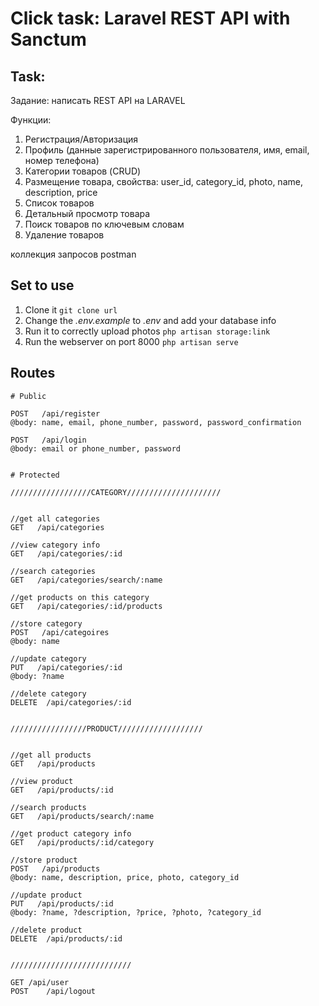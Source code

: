 # Click task: Laravel REST API with Sanctum

## Task:
Задание: написать REST API на LARAVEL

Функции:

1. Регистрация/Авторизация
2. Профиль (данные зарегистрированного пользователя, имя, email, номер телефона)
3. Категории товаров (CRUD)
3. Размещение товара, свойства: user_id, category_id, photo, name, description, price
4. Список товаров
5. Детальный просмотр товара
6. Поиск товаров по ключевым словам
7. Удаление товаров

коллекция запросов postman

## Set to use

1. Clone it ```git clone url```
2. Change the *.env.example* to *.env* and add your database info
3. Run it to correctly upload photos ```php artisan storage:link```
4. Run the webserver on port 8000
```php artisan serve```

## Routes

```
# Public

POST   /api/register
@body: name, email, phone_number, password, password_confirmation

POST   /api/login
@body: email or phone_number, password


# Protected

//////////////////CATEGORY/////////////////////


//get all categories
GET   /api/categories

//view category info
GET   /api/categories/:id

//search categories
GET   /api/categories/search/:name

//get products on this category
GET   /api/categories/:id/products

//store category
POST   /api/categoires
@body: name

//update category
PUT   /api/categories/:id
@body: ?name

//delete category
DELETE  /api/categories/:id


/////////////////PRODUCT///////////////////


//get all products
GET   /api/products

//view product
GET   /api/products/:id

//search products
GET   /api/products/search/:name

//get product category info
GET   /api/products/:id/category

//store product
POST   /api/products
@body: name, description, price, photo, category_id

//update product
PUT   /api/products/:id
@body: ?name, ?description, ?price, ?photo, ?category_id

//delete product
DELETE  /api/products/:id


///////////////////////////

GET /api/user
POST    /api/logout
```

